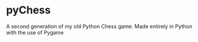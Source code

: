 # pyChess
A second generation of my old Python Chess game. Made entirely in Python with the use of Pygame
